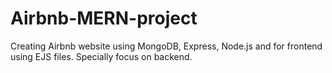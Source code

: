 # Airbnb-MERN-project
Creating Airbnb website using MongoDB, Express, Node.js and for frontend using EJS files. Specially focus on backend.

